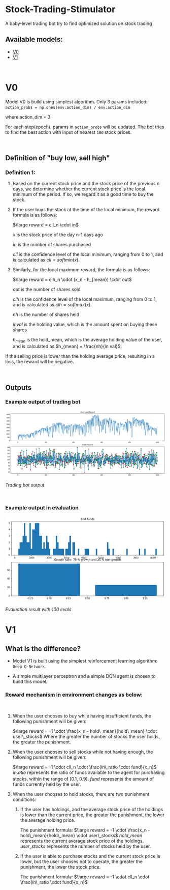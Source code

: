 # Stock-Trading-Stimulator
A baby-level trading bot try to find optimized solution on stock trading

## Available models:
- <a href="https://github.com/pasto03/Stock-Trading-Stimulator#v0">V0</a>
- <a href="https://github.com/pasto03/Stock-Trading-Stimulator#v1">V1</a>

&nbsp;
# V0
Model V0 is build using simplest algorithm. Only 3 params included: 
`action_probs = np.ones(env.action_dim) / env.action_dim`

where action_dim = 3


For each step(epoch), params in `action_probs` will be updated. The bot tries to find the best action with input of nearest `100` stock prices.

&nbsp;
## Definition of "buy low, sell high"
### Definition 1:

1. Based on the current stock price and the stock price of the previous n days, we determine whether the current stock price is the local minimum of the period. If so, we regard it as a good time to buy the stock.

2. If the user buys the stock at the time of the local minimum, the reward formula is as follows:

    $\large reward = cll_n \cdot in$

    $x$ is the stock price of the day n-1 days ago

    $in$ is the number of shares purchased

    $cll$ is the confidence level of the local minimum, ranging from 0 to 1, and is calculated as $cll = softmin(x)$.

3. Similarly, for the local maximum reward, the formula is as follows:

    $\large reward = clh_n \cdot (x_n - h_{mean}) \cdot out$

    $out$ is the number of shares sold

    $clh$ is the confidence level of the local maximum, ranging from 0 to 1, and is calculated as $clh = softmax(x)$.

    $nh$ is the number of shares held

    $in val$ is the holding value, which is the amount spent on buying these shares

    $h_{mean}$ is the hold_mean, which is the average holding value of the user, and is calculated as $h_{mean} = \frac{nh}{in val}$.

If the selling price is lower than the holding average price, resulting in a loss, the reward will be negative.

&nbsp;
## Outputs
### Example output of trading bot
<img src='v0\image outputs\trading_bot.png' alt='Trading bot output image'>

<i>Trading bot output</i>

&nbsp;

### Example output in evaluation
<img src='v0\image outputs\evaluation_result.png' alt='Evaluation result'>

<i>Evaluation result with 100 evals</i>


# V1
## What is the difference?
- Model V1 is built using the simplest reinforcement learning algorithm: `Deep Q-Network`.

- A simple multilayer perceptron and a simple DQN agent is chosen to build this model.

### Reward mechanism in environment changes as below:
&nbsp;

1. When the user chooses to buy while having insufficient funds, the following punishment will be given:

    $\large reward = -1 \cdot \frac{x_n - hold\_mean}{hold\_mean} \cdot user\_stocks$
    Where the greater the number of stocks the user holds, the greater the punishment.

2. When the user chooses to sell stocks while not having enough, the following punishment will be given:

    $\large reward = -1 \cdot cll_n \cdot \frac{in\_ratio \cdot fund}{x_n}$
    $in_ratio$ represents the ratio of funds available to the agent for purchasing stocks, within the range of [0.1, 0.9].
    $fund$ represents the amount of funds currently held by the user.

3. When the user chooses to hold stocks, there are two punishment conditions:

    1. If the user has holdings, and the average stock price of the holdings is lower than the current price, the greater the punishment, the lower the average holding price.

        The punishment formula: $\large reward = -1 \cdot \frac{x_n - hold\_mean}{hold\_mean} \cdot user\_stocks$
        $hold\_mean$ represents the current average stock price of the holdings.
        $user\_stocks$ represents the number of stocks held by the user.

    2. If the user is able to purchase stocks and the current stock price is lower, but the user chooses not to operate, the greater the punishment, the lower the stock price.
    
        The punishment formula: $\large reward = -1 \cdot cll_n \cdot \frac{in\_ratio \cdot fund}{x_n}$

